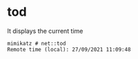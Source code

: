 # tod

It displays the current time

```text
mimikatz # net::tod
Remote time (local): 27/09/2021 11:09:48
```


